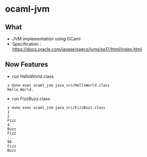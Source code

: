 # ocaml-jvm

## What
- JVM implementation using OCaml
- Specification : https://docs.oracle.com/javase/specs/jvms/se17/html/index.html

## Now Features
- run HelloWorld.class
```
 ❯ dune exec ocaml_jvm java_src/HelloWorld.class
 Hello,World.
```
- run FizzBuzz.class
```
 ❯ dune exec ocaml_jvm java_src/FizzBuzz.class
 1
 2
 Fizz
 4
 Buzz
 Fizz
 ...
 98
 Fizz
 Buzz
```
